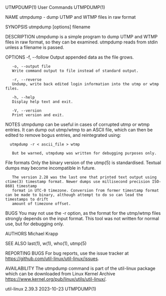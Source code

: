 UTMPDUMP(1)								 User Commands								   UTMPDUMP(1)

NAME
       utmpdump - dump UTMP and WTMP files in raw format

SYNOPSIS
       utmpdump [options] filename

DESCRIPTION
       utmpdump is a simple program to dump UTMP and WTMP files in raw format, so they can be examined. utmpdump reads from stdin unless a filename is passed.

OPTIONS
       -f, --follow
	   Output appended data as the file grows.

       -o, --output file
	   Write command output to file instead of standard output.

       -r, --reverse
	   Undump, write back edited login information into the utmp or wtmp files.

       -h, --help
	   Display help text and exit.

       -V, --version
	   Print version and exit.

NOTES
       utmpdump can be useful in cases of corrupted utmp or wtmp entries. It can dump out utmp/wtmp to an ASCII file, which can then be edited to remove bogus
       entries, and reintegrated using:

	  utmpdump -r < ascii_file > wtmp

       But be warned, utmpdump was written for debugging purposes only.

   File formats
       Only the binary version of the utmp(5) is standardised. Textual dumps may become incompatible in future.

       The version 2.28 was the last one that printed text output using ctime(3) timestamp format. Newer dumps use millisecond precision ISO-8601 timestamp
       format in UTC-0 timezone. Conversion from former timestamp format can be made to binary, although attempt to do so can lead the timestamps to drift
       amount of timezone offset.

BUGS
       You may not use the -r option, as the format for the utmp/wtmp files strongly depends on the input format. This tool was not written for normal use,
       but for debugging only.

AUTHORS
       Michael Krapp

SEE ALSO
       last(1), w(1), who(1), utmp(5)

REPORTING BUGS
       For bug reports, use the issue tracker at https://github.com/util-linux/util-linux/issues.

AVAILABILITY
       The utmpdump command is part of the util-linux package which can be downloaded from Linux Kernel Archive
       <https://www.kernel.org/pub/linux/utils/util-linux/>.

util-linux 2.39.3							  2023-10-23								   UTMPDUMP(1)
